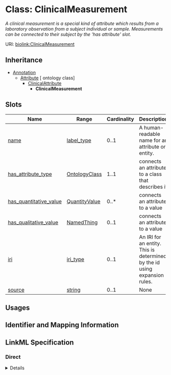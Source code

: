 # Class: ClinicalMeasurement
_A clinical measurement is a special kind of attribute which results from a laboratory observation from a subject individual or sample. Measurements can be connected to their subject by the 'has attribute' slot._





URI: [biolink:ClinicalMeasurement](https://w3id.org/biolink/vocab/ClinicalMeasurement)




## Inheritance

* [Annotation](Annotation.md)
    * [Attribute](Attribute.md) [ ontology class]
        * [ClinicalAttribute](ClinicalAttribute.md)
            * **ClinicalMeasurement**




## Slots

| Name | Range | Cardinality | Description  | Info |
| ---  | --- | --- | --- | --- |
| [name](name.md) | [label_type](label_type.md) | 0..1 | A human-readable name for an attribute or entity.  | . |
| [has_attribute_type](has_attribute_type.md) | [OntologyClass](OntologyClass.md) | 1..1 | connects an attribute to a class that describes it  | . |
| [has_quantitative_value](has_quantitative_value.md) | [QuantityValue](QuantityValue.md) | 0..* | connects an attribute to a value  | . |
| [has_qualitative_value](has_qualitative_value.md) | [NamedThing](NamedThing.md) | 0..1 | connects an attribute to a value  | . |
| [iri](iri.md) | [iri_type](iri_type.md) | 0..1 | An IRI for an entity. This is determined by the id using expansion rules.  | . |
| [source](source.md) | [string](string.md) | 0..1 | None  | . |


## Usages



## Identifier and Mapping Information









## LinkML Specification

<!-- TODO: investigate https://stackoverflow.com/questions/37606292/how-to-create-tabbed-code-blocks-in-mkdocs-or-sphinx -->

### Direct

<details>
```yaml
name: clinical measurement
exact_mappings:
- EFO:0001444
description: A clinical measurement is a special kind of attribute which results from
  a laboratory observation from a subject individual or sample. Measurements can be
  connected to their subject by the 'has attribute' slot.
from_schema: https://w3id.org/biolink/biolink-model
is_a: clinical attribute
slot_usage:
  has attribute type:
    name: has attribute type
    values_from:
    - EFO
    - LOINC
    multivalued: false
    required: true

```
</details>

### Induced

<details>
```yaml
name: clinical measurement
exact_mappings:
- EFO:0001444
description: A clinical measurement is a special kind of attribute which results from
  a laboratory observation from a subject individual or sample. Measurements can be
  connected to their subject by the 'has attribute' slot.
from_schema: https://w3id.org/biolink/biolink-model
is_a: clinical attribute
slot_usage:
  has attribute type:
    name: has attribute type
    values_from:
    - EFO
    - LOINC
    multivalued: false
    required: true
attributes:
  name:
    name: name
    aliases:
    - label
    - display name
    - title
    exact_mappings:
    - gff3:Name
    - gpi:DB_Object_Name
    narrow_mappings:
    - dct:title
    - WIKIDATA_PROPERTY:P1476
    description: A human-readable name for an attribute or entity.
    in_subset:
    - translator_minimal
    - samples
    from_schema: https://w3id.org/biolink/biolink-model
    slot_uri: rdfs:label
    alias: name
    owner: clinical measurement
    range: label type
  has attribute type:
    name: has attribute type
    description: connects an attribute to a class that describes it
    from_schema: https://w3id.org/biolink/biolink-model
    values_from:
    - EFO
    - LOINC
    domain: attribute
    multivalued: false
    alias: has_attribute_type
    owner: clinical measurement
    range: ontology class
    required: true
  has quantitative value:
    name: has quantitative value
    exact_mappings:
    - qud:quantityValue
    narrow_mappings:
    - SNOMED:has_concentration_strength_numerator_value
    - SNOMED:has_presentation_strength_denominator_value
    - SNOMED:has_presentation_strength_numerator_value
    description: connects an attribute to a value
    in_subset:
    - samples
    from_schema: https://w3id.org/biolink/biolink-model
    domain: attribute
    multivalued: true
    alias: has_quantitative_value
    owner: clinical measurement
    range: quantity value
  has qualitative value:
    name: has qualitative value
    description: connects an attribute to a value
    in_subset:
    - samples
    from_schema: https://w3id.org/biolink/biolink-model
    domain: attribute
    multivalued: false
    alias: has_qualitative_value
    owner: clinical measurement
    range: named thing
  iri:
    name: iri
    exact_mappings:
    - WIKIDATA_PROPERTY:P854
    description: An IRI for an entity. This is determined by the id using expansion
      rules.
    in_subset:
    - translator_minimal
    - samples
    from_schema: https://w3id.org/biolink/biolink-model
    alias: iri
    owner: clinical measurement
    range: iri type
  source:
    name: source
    deprecated: 'True'
    from_schema: https://w3id.org/biolink/biolink-model
    alias: source
    owner: clinical measurement
    range: string

```
</details>
